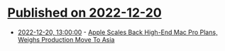 # [Published on 2022-12-20](index.md)

* [2022-12-20, 13:00:00](https://hardware.slashdot.org/story/22/12/20/0233247/apple-scales-back-high-end-mac-pro-plans-weighs-production-move-to-asia?utm_source=rss1.0mainlinkanon&utm_medium=feed) - [Apple Scales Back High-End Mac Pro Plans, Weighs Production Move To Asia](https://hardware.slashdot.org/story/22/12/20/0233247/apple-scales-back-high-end-mac-pro-plans-weighs-production-move-to-asia?utm_source=rss1.0mainlinkanon&utm_medium=feed)
